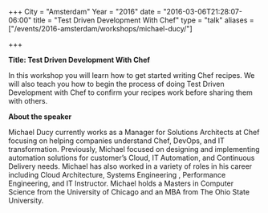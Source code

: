+++
City = "Amsterdam"
Year = "2016"
date = "2016-03-06T21:28:07-06:00"
title = "Test Driven Development With Chef"
type = "talk"
aliases = ["/events/2016-amsterdam/workshops/michael-ducy/"]

+++

<div class="span-15  ">
  <div class="span-15  last ">
  <p><strong>Title: Test Driven Development With Chef</strong>

</p>

<p>
In this workshop you will learn how to get started writing Chef recipes. We will also teach you how to begin the process of doing Test Driven Development with Chef to confirm your recipes work before sharing them with others.
</p>

<p><strong>About the speaker</strong>
<p>Michael Ducy currently works as a Manager for Solutions Architects at Chef focusing on helping companies understand Chef, DevOps, and IT transformation. Previously, Michael focused on designing and implementing automation solutions for customer’s Cloud, IT Automation, and Continuous Delivery needs. Michael has also worked in a variety of roles in his career including Cloud Architecture, Systems Engineering , Performance Engineering, and IT Instructor. Michael holds a Masters in Computer Science from the University of Chicago and an MBA from The Ohio State University.</p>


</p>

  </div>
</div>
